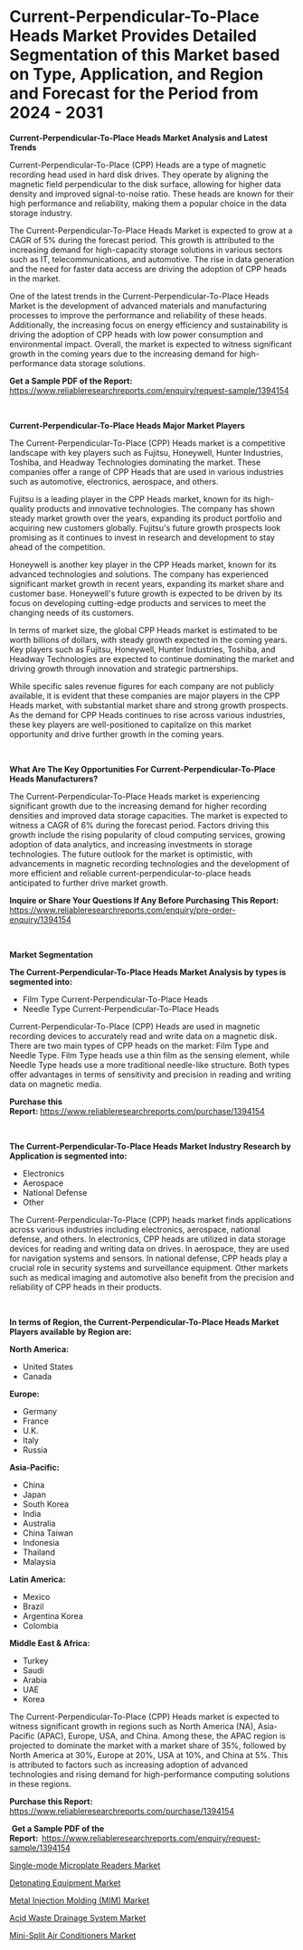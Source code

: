 <p><h1>Current-Perpendicular-To-Place Heads Market Provides Detailed Segmentation of this Market based on Type, Application, and Region and Forecast for the Period from 2024 - 2031</h1></p><p><strong>Current-Perpendicular-To-Place Heads Market Analysis and Latest Trends</strong></p>
<p><p>Current-Perpendicular-To-Place (CPP) Heads are a type of magnetic recording head used in hard disk drives. They operate by aligning the magnetic field perpendicular to the disk surface, allowing for higher data density and improved signal-to-noise ratio. These heads are known for their high performance and reliability, making them a popular choice in the data storage industry.</p><p>The Current-Perpendicular-To-Place Heads Market is expected to grow at a CAGR of 5% during the forecast period. This growth is attributed to the increasing demand for high-capacity storage solutions in various sectors such as IT, telecommunications, and automotive. The rise in data generation and the need for faster data access are driving the adoption of CPP heads in the market.</p><p>One of the latest trends in the Current-Perpendicular-To-Place Heads Market is the development of advanced materials and manufacturing processes to improve the performance and reliability of these heads. Additionally, the increasing focus on energy efficiency and sustainability is driving the adoption of CPP heads with low power consumption and environmental impact. Overall, the market is expected to witness significant growth in the coming years due to the increasing demand for high-performance data storage solutions.</p></p>
<p><strong>Get a Sample PDF of the Report:&nbsp;</strong> <a href="https://www.reliableresearchreports.com/enquiry/request-sample/1394154">https://www.reliableresearchreports.com/enquiry/request-sample/1394154</a></p>
<p>&nbsp;</p>
<p><strong>Current-Perpendicular-To-Place Heads Major Market Players</strong></p>
<p><p>The Current-Perpendicular-To-Place (CPP) Heads market is a competitive landscape with key players such as Fujitsu, Honeywell, Hunter Industries, Toshiba, and Headway Technologies dominating the market. These companies offer a range of CPP Heads that are used in various industries such as automotive, electronics, aerospace, and others.</p><p>Fujitsu is a leading player in the CPP Heads market, known for its high-quality products and innovative technologies. The company has shown steady market growth over the years, expanding its product portfolio and acquiring new customers globally. Fujitsu's future growth prospects look promising as it continues to invest in research and development to stay ahead of the competition.</p><p>Honeywell is another key player in the CPP Heads market, known for its advanced technologies and solutions. The company has experienced significant market growth in recent years, expanding its market share and customer base. Honeywell's future growth is expected to be driven by its focus on developing cutting-edge products and services to meet the changing needs of its customers.</p><p>In terms of market size, the global CPP Heads market is estimated to be worth billions of dollars, with steady growth expected in the coming years. Key players such as Fujitsu, Honeywell, Hunter Industries, Toshiba, and Headway Technologies are expected to continue dominating the market and driving growth through innovation and strategic partnerships.</p><p>While specific sales revenue figures for each company are not publicly available, it is evident that these companies are major players in the CPP Heads market, with substantial market share and strong growth prospects. As the demand for CPP Heads continues to rise across various industries, these key players are well-positioned to capitalize on this market opportunity and drive further growth in the coming years.</p></p>
<p>&nbsp;</p>
<p><strong>What Are The Key Opportunities For Current-Perpendicular-To-Place Heads Manufacturers?</strong></p>
<p><p>The Current-Perpendicular-To-Place Heads market is experiencing significant growth due to the increasing demand for higher recording densities and improved data storage capacities. The market is expected to witness a CAGR of 6% during the forecast period. Factors driving this growth include the rising popularity of cloud computing services, growing adoption of data analytics, and increasing investments in storage technologies. The future outlook for the market is optimistic, with advancements in magnetic recording technologies and the development of more efficient and reliable current-perpendicular-to-place heads anticipated to further drive market growth.</p></p>
<p><strong>Inquire or Share Your Questions If Any Before Purchasing This Report:</strong> <a href="https://www.reliableresearchreports.com/enquiry/pre-order-enquiry/1394154">https://www.reliableresearchreports.com/enquiry/pre-order-enquiry/1394154</a></p>
<p>&nbsp;</p>
<p><strong>Market Segmentation</strong></p>
<p><strong>The Current-Perpendicular-To-Place Heads Market Analysis by types is segmented into:</strong></p>
<p><ul><li>Film Type Current-Perpendicular-To-Place Heads</li><li>Needle Type Current-Perpendicular-To-Place Heads</li></ul></p>
<p><p>Current-Perpendicular-To-Place (CPP) Heads are used in magnetic recording devices to accurately read and write data on a magnetic disk. There are two main types of CPP heads on the market: Film Type and Needle Type. Film Type heads use a thin film as the sensing element, while Needle Type heads use a more traditional needle-like structure. Both types offer advantages in terms of sensitivity and precision in reading and writing data on magnetic media.</p></p>
<p><strong>Purchase this Report:&nbsp;</strong><a href="https://www.reliableresearchreports.com/purchase/1394154">https://www.reliableresearchreports.com/purchase/1394154</a></p>
<p>&nbsp;</p>
<p><strong>The Current-Perpendicular-To-Place Heads Market Industry Research by Application is segmented into:</strong></p>
<p><ul><li>Electronics</li><li>Aerospace</li><li>National Defense</li><li>Other</li></ul></p>
<p><p>The Current-Perpendicular-To-Place (CPP) heads market finds applications across various industries including electronics, aerospace, national defense, and others. In electronics, CPP heads are utilized in data storage devices for reading and writing data on drives. In aerospace, they are used for navigation systems and sensors. In national defense, CPP heads play a crucial role in security systems and surveillance equipment. Other markets such as medical imaging and automotive also benefit from the precision and reliability of CPP heads in their products.</p></p>
<p>&nbsp;</p>
<p><strong>In terms of Region, the Current-Perpendicular-To-Place Heads Market Players available by Region are:</strong></p>
<p>
    <p> <strong> North America: </strong>
        <ul>
            <li>United States</li>
            <li>Canada</li>
        </ul>
        </p> 
    <p> <strong> Europe: </strong>
        <ul>
            <li>Germany</li>
            <li>France</li>
            <li>U.K.</li>
            <li>Italy</li>
            <li>Russia</li>
        </ul>
        </p> 
    <p> <strong> Asia-Pacific: </strong>
        <ul>
            <li>China</li>
            <li>Japan</li>
            <li>South Korea</li>
            <li>India</li>
            <li>Australia</li>
            <li>China Taiwan</li>
            <li>Indonesia</li>
            <li>Thailand</li>
            <li>Malaysia</li>
        </ul>
        </p> 
    <p> <strong> Latin America: </strong>
        <ul>
            <li>Mexico</li>
            <li>Brazil</li>
            <li>Argentina Korea</li>
            <li>Colombia</li>
        </ul>
        </p> 
    <p> <strong> Middle East & Africa: </strong>
        <ul>
            <li>Turkey</li>
            <li>Saudi</li>
            <li>Arabia</li>
            <li>UAE</li>
            <li>Korea</li>
        </ul>
    </p>
    </p>
<p><p>The Current-Perpendicular-To-Place (CPP) Heads market is expected to witness significant growth in regions such as North America (NA), Asia-Pacific (APAC), Europe, USA, and China. Among these, the APAC region is projected to dominate the market with a market share of 35%, followed by North America at 30%, Europe at 20%, USA at 10%, and China at 5%. This is attributed to factors such as increasing adoption of advanced technologies and rising demand for high-performance computing solutions in these regions.</p></p>
<p><strong>Purchase this Report: </strong><a href="https://www.reliableresearchreports.com/purchase/1394154">https://www.reliableresearchreports.com/purchase/1394154</a></p>
<p>&nbsp;<strong>Get a Sample PDF of the Report:&nbsp;&nbsp;</strong><a href="https://www.reliableresearchreports.com/enquiry/request-sample/1394154">https://www.reliableresearchreports.com/enquiry/request-sample/1394154</a></p>
<p><strong></strong></p>
<p><p><a href="https://medium.com/@reyeshowell655/single-mode-microplate-readers-nbsp-market-focuses-on-market-share-size-and-projected-forecast-8664db5c044f">Single-mode Microplate Readers Market</a></p><p><a href="https://medium.com/@lacyquitzon/detonating-equipment-market-report-reveals-the-latest-trends-and-growth-opportunities-of-this-91311786b1fe">Detonating Equipment Market</a></p><p><a href="https://github.com/vimar16th/Market-Research-Report-List-3/blob/main/metal-injection-molding-mim-market.md">Metal Injection Molding (MIM) Market</a></p><p><a href="https://medium.com/@lacyquitzon/acid-waste-drainage-system-market-size-cagr-trends-2024-2030-60e164c0ef5f">Acid Waste Drainage System Market</a></p><p><a href="https://medium.com/@damionrunte/mini-split-air-conditioners-market-research-report-its-history-and-forecast-2024-to-2031-410225c41562">Mini-Split Air Conditioners Market</a></p></p>